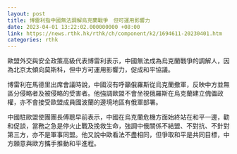 ```yaml
---
layout: post
title: 博雷利指中國無法調解烏克蘭戰爭　但可運用影響力
date: 2023-04-01 13:22:02.000000000 +08:00
link: https://news.rthk.hk/rthk/ch/component/k2/1694611-20230401.htm
categories: rthk
---
```


歐盟外交與安全政策高級代表博雷利表示，中國無法成為烏克蘭戰爭的調解人，因為北京太傾向莫斯科，但中方可運用影響力，促成和平協議。

博雷利在馬德里出席會議時說，中國沒有呼籲俄羅斯從烏克蘭撤軍，反映中方並無區分侵略者及被侵略的受害者。他強調歐盟不會坐視俄羅斯在烏克蘭建立傀儡政權，亦不會接受歐盟成員國波蘭的邊境地區有俄軍部署。

中國駐歐盟使團團長傅聰早前表示，中國在烏克蘭危機方面始終站在和平一邊，勸和促談，當務之急是停火止戰及挽救生命，強調中俄關係不結盟、不對抗、不針對第三方，亦不是軍事同盟。他又說中歐看法不盡相同，但爭取和平是共同目標，中方願意與歐方攜手推動和平進程。
